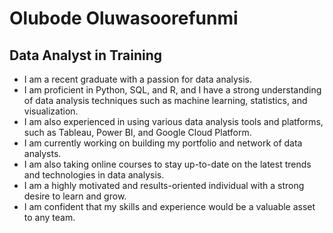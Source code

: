# Olubode Oluwasoorefunmi
## Data Analyst in Training

- I am a recent graduate with a passion for data analysis.
- I am proficient in Python, SQL, and R, and I have a strong understanding of data analysis techniques such as machine learning, statistics, and visualization.
-  I am also experienced in using various data analysis tools and platforms, such as Tableau, Power BI, and Google Cloud Platform.
-  I am currently working on building my portfolio and network of data analysts.
-   I am also taking online courses to stay up-to-date on the latest trends and technologies in data analysis.
-   I am a highly motivated and results-oriented individual with a strong desire to learn and grow.
-    I am confident that my skills and experience would be a valuable asset to any team.

